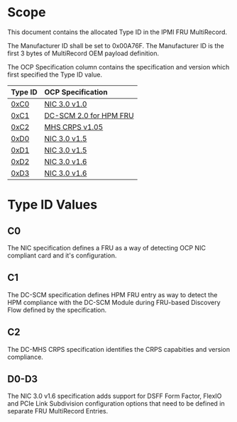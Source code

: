# Scope

This document contains the allocated Type ID in the IPMI FRU MultiRecord.

The Manufacturer ID shall be set to 0x00A76F.  The Manufacturer ID is the first 3 bytes of MultiRecord OEM payload definition.

The OCP Specification column contains the specification and version which first specified the Type ID value.

| **Type ID**    | **OCP Specification** |
| :---           | :-----------          |
| [0xC0](#C0)    | [NIC 3.0 v1.0](https://www.opencompute.org/wiki/Server/NIC) |
| [0xC1](#C1)    | [DC-SCM 2.0 for HPM FRU](https://www.opencompute.org/w/index.php?title=Server/MHS) |
| [0xC2](#C2)    | [MHS CRPS v1.05](https://www.opencompute.org/w/index.php?title=Server/MHS/DC-MHS-Specs-and-Designs) |
| [0xD0](#D0-D3) | [NIC 3.0 v1.5](https://www.opencompute.org/w/index.php?title=Server/MHS/DC-MHS-Specs-and-Designs) |
| [0xD1](#D0-D3) | [NIC 3.0 v1.5](https://www.opencompute.org/w/index.php?title=Server/MHS/DC-MHS-Specs-and-Designs) |
| [0xD2](#D0-D3) | [NIC 3.0 v1.6](https://www.opencompute.org/w/index.php?title=Server/MHS/DC-MHS-Specs-and-Designs) |
| [0xD3](#D0-D3) | [NIC 3.0 v1.6](https://www.opencompute.org/w/index.php?title=Server/MHS/DC-MHS-Specs-and-Designs) |

# Type ID Values

## C0

The NIC specification defines a FRU as a way of detecting OCP NIC compliant card and it's configuration. 

## C1

The DC-SCM specification defines HPM FRU entry as way to detect the HPM compliance with the DC-SCM Module during FRU-based Discovery Flow defined by the specification.

## C2

The DC-MHS CRPS specification identifies the CRPS capabities and version compliance.

## D0-D3

The NIC 3.0 v1.6 specification adds support for DSFF Form Factor, FlexIO and PCIe Link Subdivision configuration options that need to be defined in separate FRU MultiRecord Entries.
